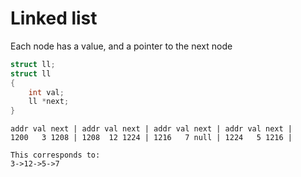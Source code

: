 # Linked list
Each node has a value, and a pointer to the next node
```c++
struct ll;
struct ll
{
	int val;
	ll *next;
}
```

```
addr val next | addr val next | addr val next | addr val next |
1200   3 1208 | 1208  12 1224 | 1216   7 null | 1224   5 1216 |

This corresponds to:
3->12->5->7
```